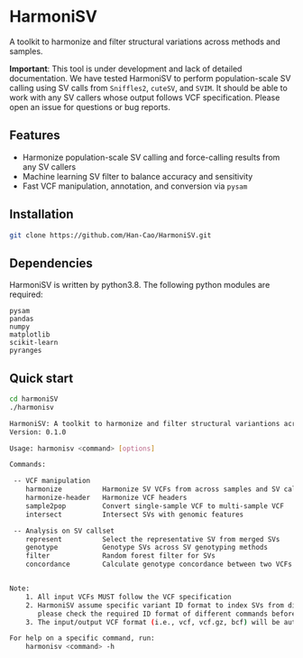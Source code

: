 # HarmoniSV
A toolkit to harmonize and filter structural variations across methods and samples.

**Important**: This tool is under development and lack of detailed documentation. We have tested HarmoniSV to perform population-scale SV calling using SV calls from `Sniffles2`, `cuteSV`, and `SVIM`. It should be able to work with any SV callers whose output follows VCF specification. Please open an issue for questions or bug reports.

## Features
- Harmonize population-scale SV calling and force-calling results from any SV callers
- Machine learning SV filter to balance accuracy and sensitivity
- Fast VCF manipulation, annotation, and conversion via `pysam`

## Installation
``` bash
git clone https://github.com/Han-Cao/HarmoniSV.git
```
## Dependencies
HarmoniSV is written by python3.8. The following python modules are required:
```
pysam
pandas
numpy
matplotlib
scikit-learn
pyranges
```

## Quick start
``` bash
cd harmoniSV
./harmonisv

HarmoniSV: A toolkit to harmonize and filter structural variantions across methods and samples
Version: 0.1.0

Usage: harmonisv <command> [options]

Commands:

 -- VCF manipulation
    harmonize          Harmonize SV VCFs from across samples and SV calling methods
    harmonize-header   Harmonize VCF headers
    sample2pop         Convert single-sample VCF to multi-sample VCF
    intersect          Intersect SVs with genomic features

 -- Analysis on SV callset
    represent          Select the representative SV from merged SVs
    genotype           Genotype SVs across SV genotyping methods
    filter             Random forest filter for SVs
    concordance        Calculate genotype concordance between two VCFs


Note:
    1. All input VCFs MUST follow the VCF specification
    2. HarmoniSV assume specific variant ID format to index SVs from different methods and samples, 
       please check the required ID format of different commands before you use
    3. The input/output VCF format (i.e., vcf, vcf.gz, bcf) will be automatically detected

For help on a specific command, run:
    harmonisv <command> -h

```
